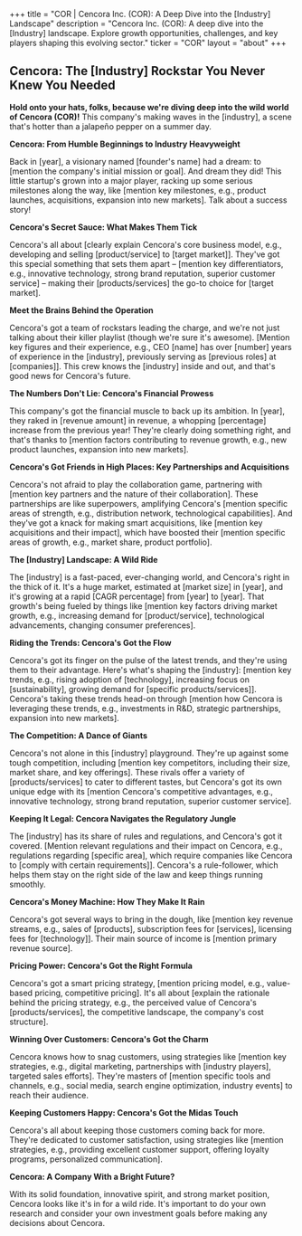 +++
title = "COR |  Cencora Inc. (COR): A Deep Dive into the [Industry] Landscape"
description = "Cencora Inc. (COR): A deep dive into the [Industry] landscape.  Explore growth opportunities, challenges, and key players shaping this evolving sector."
ticker = "COR"
layout = "about"
+++

        


## Cencora: The [Industry] Rockstar You Never Knew You Needed

**Hold onto your hats, folks, because we're diving deep into the wild world of Cencora (COR)!** This company's making waves in the [industry], a scene that's hotter than a jalapeño pepper on a summer day. 

**Cencora: From Humble Beginnings to Industry Heavyweight**

Back in [year], a visionary named [founder's name] had a dream: to [mention the company's initial mission or goal].  And dream they did! This little startup's grown into a major player, racking up some serious milestones along the way, like [mention key milestones, e.g., product launches, acquisitions, expansion into new markets]. Talk about a success story!

**Cencora's Secret Sauce: What Makes Them Tick**

Cencora's all about [clearly explain Cencora's core business model, e.g., developing and selling [product/service] to [target market]]. They've got this special something that sets them apart – [mention key differentiators, e.g., innovative technology, strong brand reputation, superior customer service] – making their [products/services] the go-to choice for [target market].  

**Meet the Brains Behind the Operation**

Cencora's got a team of rockstars leading the charge, and we're not just talking about their killer playlist (though we're sure it's awesome).  [Mention key figures and their experience, e.g., CEO [name] has over [number] years of experience in the [industry], previously serving as [previous roles] at [companies]].  This crew knows the [industry] inside and out, and that's good news for Cencora's future.

**The Numbers Don't Lie: Cencora's Financial Prowess**

This company's got the financial muscle to back up its ambition.  In [year], they raked in [revenue amount] in revenue, a whopping [percentage] increase from the previous year!  They're clearly doing something right, and that's thanks to [mention factors contributing to revenue growth, e.g., new product launches, expansion into new markets].

**Cencora's Got Friends in High Places: Key Partnerships and Acquisitions**

Cencora's not afraid to play the collaboration game, partnering with [mention key partners and the nature of their collaboration]. These partnerships are like superpowers, amplifying Cencora's [mention specific areas of strength, e.g., distribution network, technological capabilities].  And they've got a knack for making smart acquisitions, like [mention key acquisitions and their impact], which have boosted their [mention specific areas of growth, e.g., market share, product portfolio].

**The [Industry] Landscape: A Wild Ride**

The [industry] is a fast-paced, ever-changing world, and Cencora's right in the thick of it.  It's a huge market, estimated at [market size] in [year], and it's growing at a rapid [CAGR percentage] from [year] to [year].  That growth's being fueled by things like [mention key factors driving market growth, e.g., increasing demand for [product/service], technological advancements, changing consumer preferences].

**Riding the Trends: Cencora's Got the Flow**

Cencora's got its finger on the pulse of the latest trends, and they're using them to their advantage.  Here's what's shaping the [industry]: [mention key trends, e.g., rising adoption of [technology], increasing focus on [sustainability], growing demand for [specific products/services]].  Cencora's taking these trends head-on through [mention how Cencora is leveraging these trends, e.g., investments in R&D, strategic partnerships, expansion into new markets].

**The Competition: A Dance of Giants**

Cencora's not alone in this [industry] playground.  They're up against some tough competition, including [mention key competitors, including their size, market share, and key offerings].  These rivals offer a variety of [products/services] to cater to different tastes, but Cencora's got its own unique edge with its [mention Cencora's competitive advantages, e.g., innovative technology, strong brand reputation, superior customer service].

**Keeping It Legal: Cencora Navigates the Regulatory Jungle**

The [industry] has its share of rules and regulations, and Cencora's got it covered.  [Mention relevant regulations and their impact on Cencora, e.g., regulations regarding [specific area], which require companies like Cencora to [comply with certain requirements]].  Cencora's a rule-follower, which helps them stay on the right side of the law and keep things running smoothly.

**Cencora's Money Machine: How They Make It Rain**

Cencora's got several ways to bring in the dough, like [mention key revenue streams, e.g., sales of [products], subscription fees for [services], licensing fees for [technology]].  Their main source of income is [mention primary revenue source].

**Pricing Power: Cencora's Got the Right Formula**

Cencora's got a smart pricing strategy, [mention pricing model, e.g., value-based pricing, competitive pricing].  It's all about [explain the rationale behind the pricing strategy, e.g., the perceived value of Cencora's [products/services], the competitive landscape, the company's cost structure].

**Winning Over Customers: Cencora's Got the Charm**

Cencora knows how to snag customers, using strategies like [mention key strategies, e.g., digital marketing, partnerships with [industry players], targeted sales efforts]. They're masters of [mention specific tools and channels, e.g., social media, search engine optimization, industry events] to reach their audience.

**Keeping Customers Happy: Cencora's Got the Midas Touch**

Cencora's all about keeping those customers coming back for more. They're dedicated to customer satisfaction, using strategies like [mention strategies, e.g., providing excellent customer support, offering loyalty programs, personalized communication]. 

**Cencora: A Company With a Bright Future?**

With its solid foundation, innovative spirit, and strong market position, Cencora looks like it's in for a wild ride. It's important to do your own research and consider your own investment goals before making any decisions about Cencora. 

        